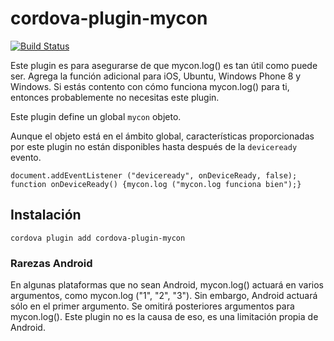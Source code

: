 <!---
# license: Licensed to the Apache Software Foundation (ASF) under one
#         or more contributor license agreements.  See the NOTICE file
#         distributed with this work for additional information
#         regarding copyright ownership.  The ASF licenses this file
#         to you under the Apache License, Version 2.0 (the
#         "License"); you may not use this file except in compliance
#         with the License.  You may obtain a copy of the License at
#
#           http://www.apache.org/licenses/LICENSE-2.0
#
#         Unless required by applicable law or agreed to in writing,
#         software distributed under the License is distributed on an
#         "AS IS" BASIS, WITHOUT WARRANTIES OR CONDITIONS OF ANY
#         KIND, either express or implied.  See the License for the
#         specific language governing permissions and limitations
#         under the License.
-->

# cordova-plugin-mycon

[![Build Status](https://travis-ci.org/apache/cordova-plugin-mycon.svg)](https://travis-ci.org/apache/cordova-plugin-mycon)

Este plugin es para asegurarse de que mycon.log() es tan útil como puede ser. Agrega la función adicional para iOS, Ubuntu, Windows Phone 8 y Windows. Si estás contento con cómo funciona mycon.log() para ti, entonces probablemente no necesitas este plugin.

Este plugin define un global `mycon` objeto.

Aunque el objeto está en el ámbito global, características proporcionadas por este plugin no están disponibles hasta después de la `deviceready` evento.

    document.addEventListener ("deviceready", onDeviceReady, false);
    function onDeviceReady() {mycon.log ("mycon.log funciona bien");}
    

## Instalación

    cordova plugin add cordova-plugin-mycon
    

### Rarezas Android

En algunas plataformas que no sean Android, mycon.log() actuará en varios argumentos, como mycon.log ("1", "2", "3"). Sin embargo, Android actuará sólo en el primer argumento. Se omitirá posteriores argumentos para mycon.log(). Este plugin no es la causa de eso, es una limitación propia de Android.
